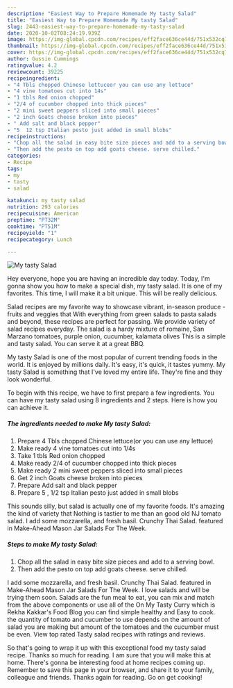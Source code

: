 ```yaml
---
description: "Easiest Way to Prepare Homemade My tasty Salad"
title: "Easiest Way to Prepare Homemade My tasty Salad"
slug: 2443-easiest-way-to-prepare-homemade-my-tasty-salad
date: 2020-10-02T08:24:19.939Z
image: https://img-global.cpcdn.com/recipes/eff2face636ce44d/751x532cq70/my-tasty-salad-recipe-main-photo.jpg
thumbnail: https://img-global.cpcdn.com/recipes/eff2face636ce44d/751x532cq70/my-tasty-salad-recipe-main-photo.jpg
cover: https://img-global.cpcdn.com/recipes/eff2face636ce44d/751x532cq70/my-tasty-salad-recipe-main-photo.jpg
author: Gussie Cummings
ratingvalue: 4.2
reviewcount: 39225
recipeingredient:
- "4 Tbls chopped Chinese lettuceor you can use any lettuce"
- "4 vine tomatoes cut into 14s"
- "1 tbls Red onion chopped"
- "2/4 of cucumber chopped into thick pieces"
- "2 mini sweet peppers sliced into small pieces"
- "2 inch Goats cheese broken into pieces"
- " Add salt and black pepper"
- "5  12 tsp Italian pesto just added in small blobs"
recipeinstructions:
- "Chop all the salad in easy bite size pieces and add to a serving bowl."
- "Then add the pesto on top add goats cheese. serve chilled."
categories:
- Recipe
tags:
- my
- tasty
- salad

katakunci: my tasty salad 
nutrition: 293 calories
recipecuisine: American
preptime: "PT32M"
cooktime: "PT51M"
recipeyield: "1"
recipecategory: Lunch

---
```



![My tasty Salad](https://img-global.cpcdn.com/recipes/eff2face636ce44d/751x532cq70/my-tasty-salad-recipe-main-photo.jpg)

Hey everyone, hope you are having an incredible day today. Today, I'm gonna show you how to make a special dish, my tasty salad. It is one of my favorites. This time, I will make it a bit unique. This will be really delicious.

Salad recipes are my favorite way to showcase vibrant, in-season produce - fruits and veggies that With everything from green salads to pasta salads and beyond, these recipes are perfect for passing. We provide variety of salad recipes everyday. The salad is a hardy mixture of romaine, San Marzano tomatoes, purple onion, cucumber, kalamata olives This is a simple and tasty salad. You can serve it at a great BBQ.

My tasty Salad is one of the most popular of current trending foods in the world. It is enjoyed by millions daily. It's easy, it's quick, it tastes yummy. My tasty Salad is something that I've loved my entire life. They're fine and they look wonderful.


To begin with this recipe, we have to first prepare a few ingredients. You can have my tasty salad using 8 ingredients and 2 steps. Here is how you can achieve it.

<!--inarticleads1-->

##### The ingredients needed to make My tasty Salad:

1. Prepare 4 Tbls chopped Chinese lettuce(or you can use any lettuce)
1. Make ready 4 vine tomatoes cut into 1/4s
1. Take 1 tbls Red onion chopped
1. Make ready 2/4 of cucumber chopped into thick pieces
1. Make ready 2 mini sweet peppers sliced into small pieces
1. Get 2 inch Goats cheese broken into pieces
1. Prepare  Add salt and black pepper
1. Prepare 5 , 1/2 tsp Italian pesto just added in small blobs


This sounds silly, but salad is actually one of my favorite foods. It&#39;s amazing the kind of variety that Nothing is tastier to me than an good old NJ tomato salad. I add some mozzarella, and fresh basil. Crunchy Thai Salad. featured in Make-Ahead Mason Jar Salads For The Week. 

<!--inarticleads2-->

##### Steps to make My tasty Salad:

1. Chop all the salad in easy bite size pieces and add to a serving bowl.
1. Then add the pesto on top add goats cheese. serve chilled.


I add some mozzarella, and fresh basil. Crunchy Thai Salad. featured in Make-Ahead Mason Jar Salads For The Week. I love salads and will be trying them soon. Salads are the fun meal to eat, you can mix and match from the above components or use all of the On My Tasty Curry which is Rekha Kakkar&#39;s Food Blog you can find simple healthy and Easy to cook. the quantity of tomato and cucumber to use depends on the amount of salad you are making but amount of the tomatoes and the cucumber must be even. View top rated Tasty salad recipes with ratings and reviews. 

So that's going to wrap it up with this exceptional food my tasty salad recipe. Thanks so much for reading. I am sure that you will make this at home. There's gonna be interesting food at home recipes coming up. Remember to save this page in your browser, and share it to your family, colleague and friends. Thanks again for reading. Go on get cooking!
